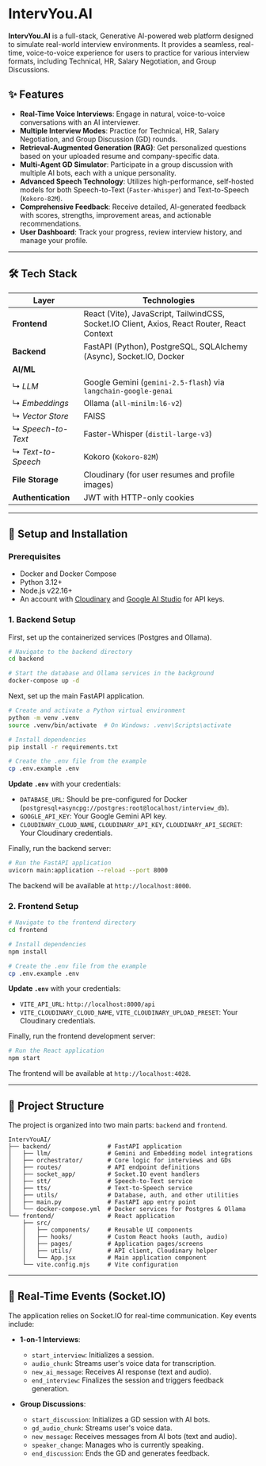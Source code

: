 # IntervYou.AI

**IntervYou.AI** is a full-stack, Generative AI-powered web platform designed to simulate real-world interview environments. It provides a seamless, real-time, voice-to-voice experience for users to practice for various interview formats, including Technical, HR, Salary Negotiation, and Group Discussions.

## ✨ Features

- **Real-Time Voice Interviews**: Engage in natural, voice-to-voice conversations with an AI interviewer.
- **Multiple Interview Modes**: Practice for Technical, HR, Salary Negotiation, and Group Discussion (GD) rounds.
- **Retrieval-Augmented Generation (RAG)**: Get personalized questions based on your uploaded resume and company-specific data.
- **Multi-Agent GD Simulator**: Participate in a group discussion with multiple AI bots, each with a unique personality.
- **Advanced Speech Technology**: Utilizes high-performance, self-hosted models for both Speech-to-Text (`Faster-Whisper`) and Text-to-Speech (`Kokoro-82M`).
- **Comprehensive Feedback**: Receive detailed, AI-generated feedback with scores, strengths, improvement areas, and actionable recommendations.
- **User Dashboard**: Track your progress, review interview history, and manage your profile.

---

## 🛠️ Tech Stack

| Layer             | Technologies                                                                                             |
| ----------------- | -------------------------------------------------------------------------------------------------------- |
| **Frontend**      | React (Vite), JavaScript, TailwindCSS, Socket.IO Client, Axios, React Router, React Context               |
| **Backend**       | FastAPI (Python), PostgreSQL, SQLAlchemy (Async), Socket.IO, Docker                                      |
| **AI/ML**         |                                                                                                          |
| ↳ *LLM*           | Google Gemini (`gemini-2.5-flash`) via `langchain-google-genai`                                            |
| ↳ *Embeddings*    | Ollama (`all-minilm:l6-v2`)                                                                              |
| ↳ *Vector Store*  | FAISS                                                                                                    |
| ↳ *Speech-to-Text*| Faster-Whisper (`distil-large-v3`)                                                                       |
| ↳ *Text-to-Speech*| Kokoro (`Kokoro-82M`)                                                                                    |
| **File Storage**  | Cloudinary (for user resumes and profile images)                                                         |
| **Authentication**| JWT with HTTP-only cookies                                                                               |

---

## 🚀 Setup and Installation

### Prerequisites

- Docker and Docker Compose
- Python 3.12+
- Node.js v22.16+
- An account with [Cloudinary](https://cloudinary.com/) and [Google AI Studio](https://aistudio.google.com/) for API keys.

### 1. Backend Setup

First, set up the containerized services (Postgres and Ollama).

```bash
# Navigate to the backend directory
cd backend

# Start the database and Ollama services in the background
docker-compose up -d
```

Next, set up the main FastAPI application.

```bash
# Create and activate a Python virtual environment
python -m venv .venv
source .venv/bin/activate  # On Windows: .venv\Scripts\activate

# Install dependencies
pip install -r requirements.txt

# Create the .env file from the example
cp .env.example .env
```

**Update `.env`** with your credentials:
- `DATABASE_URL`: Should be pre-configured for Docker (`postgresql+asyncpg://postgres:root@localhost/interview_db`).
- `GOOGLE_API_KEY`: Your Google Gemini API key.
- `CLOUDINARY_CLOUD_NAME`, `CLOUDINARY_API_KEY`, `CLOUDINARY_API_SECRET`: Your Cloudinary credentials.

Finally, run the backend server:

```bash
# Run the FastAPI application
uvicorn main:application --reload --port 8000
```

The backend will be available at `http://localhost:8000`.

### 2. Frontend Setup

```bash
# Navigate to the frontend directory
cd frontend

# Install dependencies
npm install

# Create the .env file from the example
cp .env.example .env
```

**Update `.env`** with your credentials:
- `VITE_API_URL`: `http://localhost:8000/api`
- `VITE_CLOUDINARY_CLOUD_NAME`, `VITE_CLOUDINARY_UPLOAD_PRESET`: Your Cloudinary credentials.

Finally, run the frontend development server:

```bash
# Run the React application
npm start
```

The frontend will be available at `http://localhost:4028`.

---

## 📁 Project Structure

The project is organized into two main parts: `backend` and `frontend`.

```
IntervYouAI/
├── backend/                # FastAPI application
│   ├── llm/                # Gemini and Embedding model integrations
│   ├── orchestrator/       # Core logic for interviews and GDs
│   ├── routes/             # API endpoint definitions
│   ├── socket_app/         # Socket.IO event handlers
│   ├── stt/                # Speech-to-Text service
│   ├── tts/                # Text-to-Speech service
│   ├── utils/              # Database, auth, and other utilities
│   ├── main.py             # FastAPI app entry point
│   └── docker-compose.yml  # Docker services for Postgres & Ollama
└── frontend/               # React application
    ├── src/
    │   ├── components/     # Reusable UI components
    │   ├── hooks/          # Custom React hooks (auth, audio)
    │   ├── pages/          # Application pages/screens
    │   ├── utils/          # API client, Cloudinary helper
    │   └── App.jsx         # Main application component
    └── vite.config.mjs     # Vite configuration
```

---

## 🔌 Real-Time Events (Socket.IO)

The application relies on Socket.IO for real-time communication. Key events include:

- **1-on-1 Interviews**:
  - `start_interview`: Initializes a session.
  - `audio_chunk`: Streams user's voice data for transcription.
  - `new_ai_message`: Receives AI response (text and audio).
  - `end_interview`: Finalizes the session and triggers feedback generation.

- **Group Discussions**:
  - `start_discussion`: Initializes a GD session with AI bots.
  - `gd_audio_chunk`: Streams user's voice data.
  - `new_message`: Receives messages from AI bots (text and audio).
  - `speaker_change`: Manages who is currently speaking.
  - `end_discussion`: Ends the GD and generates feedback.
